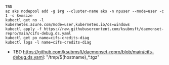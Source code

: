 ```
TBD
az aks nodepool add -g $rg --cluster-name aks -n npuser --mode=user -c 1 -s $vmsize
kubectl get no -l kubernetes.azure.com/mode=user,kubernetes.io/os=windows
kubectl apply -f https://raw.githubusercontent.com/ksubmsft/daemonset-repro/main/cifs-debug.ds.yaml
kubectl get po name=cifs-credits-diag
kubectl logs -l name=cifs-credits-diag
```

- TBD https://github.com/ksubmsft/daemonset-repro/blob/main/cifs-debug.ds.yaml: "/tmp/$(hostname)_*.tgz"
